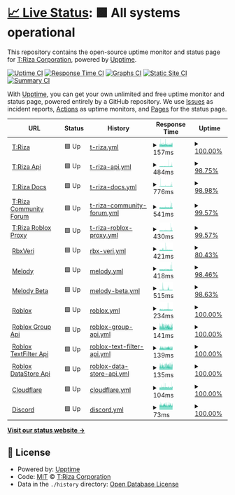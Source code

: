 # [📈 Live Status](https://status.triza.dev): <!--live status--> **🟩 All systems operational**

This repository contains the open-source uptime monitor and status page for [T:Riza Corporation](https://status.triza.dev), powered by [Upptime](https://github.com/upptime/upptime).

[![Uptime CI](https://github.com/TrizaCorporation/Status/workflows/Uptime%20CI/badge.svg)](https://github.com/TrizaCorporation/Status/actions?query=workflow%3A%22Uptime+CI%22)
[![Response Time CI](https://github.com/TrizaCorporation/Status/workflows/Response%20Time%20CI/badge.svg)](https://github.com/TrizaCorporation/Status/actions?query=workflow%3A%22Response+Time+CI%22)
[![Graphs CI](https://github.com/TrizaCorporation/Status/workflows/Graphs%20CI/badge.svg)](https://github.com/TrizaCorporation/Status/actions?query=workflow%3A%22Graphs+CI%22)
[![Static Site CI](https://github.com/TrizaCorporation/Status/workflows/Static%20Site%20CI/badge.svg)](https://github.com/TrizaCorporation/Status/actions?query=workflow%3A%22Static+Site+CI%22)
[![Summary CI](https://github.com/TrizaCorporation/Status/workflows/Summary%20CI/badge.svg)](https://github.com/TrizaCorporation/Status/actions?query=workflow%3A%22Summary+CI%22)

With [Upptime](https://upptime.js.org), you can get your own unlimited and free uptime monitor and status page, powered entirely by a GitHub repository. We use [Issues](https://github.com/TrizaCorporation/Status/issues) as incident reports, [Actions](https://github.com/TrizaCorporation/Status/actions) as uptime monitors, and [Pages](https://status.triza.dev) for the status page.

<!--start: status pages-->
<!-- This summary is generated by Upptime (https://github.com/upptime/upptime) -->
<!-- Do not edit this manually, your changes will be overwritten -->
<!-- prettier-ignore -->
| URL | Status | History | Response Time | Uptime |
| --- | ------ | ------- | ------------- | ------ |
| <img alt="" src="https://favicons.githubusercontent.com/www.triza.dev" height="13"> [T:Riza](https://www.triza.dev) | 🟩 Up | [t-riza.yml](https://github.com/TrizaCorporation/Status/commits/HEAD/history/t-riza.yml) | <details><summary><img alt="Response time graph" src="./graphs/t-riza/response-time-week.png" height="20"> 157ms</summary><br><a href="https://status.triza.dev/history/t-riza"><img alt="Response time 296" src="https://img.shields.io/endpoint?url=https%3A%2F%2Fraw.githubusercontent.com%2FTrizaCorporation%2FStatus%2FHEAD%2Fapi%2Ft-riza%2Fresponse-time.json"></a><br><a href="https://status.triza.dev/history/t-riza"><img alt="24-hour response time 181" src="https://img.shields.io/endpoint?url=https%3A%2F%2Fraw.githubusercontent.com%2FTrizaCorporation%2FStatus%2FHEAD%2Fapi%2Ft-riza%2Fresponse-time-day.json"></a><br><a href="https://status.triza.dev/history/t-riza"><img alt="7-day response time 157" src="https://img.shields.io/endpoint?url=https%3A%2F%2Fraw.githubusercontent.com%2FTrizaCorporation%2FStatus%2FHEAD%2Fapi%2Ft-riza%2Fresponse-time-week.json"></a><br><a href="https://status.triza.dev/history/t-riza"><img alt="30-day response time 157" src="https://img.shields.io/endpoint?url=https%3A%2F%2Fraw.githubusercontent.com%2FTrizaCorporation%2FStatus%2FHEAD%2Fapi%2Ft-riza%2Fresponse-time-month.json"></a><br><a href="https://status.triza.dev/history/t-riza"><img alt="1-year response time 296" src="https://img.shields.io/endpoint?url=https%3A%2F%2Fraw.githubusercontent.com%2FTrizaCorporation%2FStatus%2FHEAD%2Fapi%2Ft-riza%2Fresponse-time-year.json"></a></details> | <details><summary><a href="https://status.triza.dev/history/t-riza">100.00%</a></summary><a href="https://status.triza.dev/history/t-riza"><img alt="All-time uptime 86.88%" src="https://img.shields.io/endpoint?url=https%3A%2F%2Fraw.githubusercontent.com%2FTrizaCorporation%2FStatus%2FHEAD%2Fapi%2Ft-riza%2Fuptime.json"></a><br><a href="https://status.triza.dev/history/t-riza"><img alt="24-hour uptime 100.00%" src="https://img.shields.io/endpoint?url=https%3A%2F%2Fraw.githubusercontent.com%2FTrizaCorporation%2FStatus%2FHEAD%2Fapi%2Ft-riza%2Fuptime-day.json"></a><br><a href="https://status.triza.dev/history/t-riza"><img alt="7-day uptime 100.00%" src="https://img.shields.io/endpoint?url=https%3A%2F%2Fraw.githubusercontent.com%2FTrizaCorporation%2FStatus%2FHEAD%2Fapi%2Ft-riza%2Fuptime-week.json"></a><br><a href="https://status.triza.dev/history/t-riza"><img alt="30-day uptime 100.00%" src="https://img.shields.io/endpoint?url=https%3A%2F%2Fraw.githubusercontent.com%2FTrizaCorporation%2FStatus%2FHEAD%2Fapi%2Ft-riza%2Fuptime-month.json"></a><br><a href="https://status.triza.dev/history/t-riza"><img alt="1-year uptime 86.88%" src="https://img.shields.io/endpoint?url=https%3A%2F%2Fraw.githubusercontent.com%2FTrizaCorporation%2FStatus%2FHEAD%2Fapi%2Ft-riza%2Fuptime-year.json"></a></details>
| <img alt="" src="https://favicons.githubusercontent.com/infra.triza.dev" height="13"> [T:Riza Api](https://infra.triza.dev/api) | 🟩 Up | [t-riza-api.yml](https://github.com/TrizaCorporation/Status/commits/HEAD/history/t-riza-api.yml) | <details><summary><img alt="Response time graph" src="./graphs/t-riza-api/response-time-week.png" height="20"> 484ms</summary><br><a href="https://status.triza.dev/history/t-riza-api"><img alt="Response time 436" src="https://img.shields.io/endpoint?url=https%3A%2F%2Fraw.githubusercontent.com%2FTrizaCorporation%2FStatus%2FHEAD%2Fapi%2Ft-riza-api%2Fresponse-time.json"></a><br><a href="https://status.triza.dev/history/t-riza-api"><img alt="24-hour response time 451" src="https://img.shields.io/endpoint?url=https%3A%2F%2Fraw.githubusercontent.com%2FTrizaCorporation%2FStatus%2FHEAD%2Fapi%2Ft-riza-api%2Fresponse-time-day.json"></a><br><a href="https://status.triza.dev/history/t-riza-api"><img alt="7-day response time 484" src="https://img.shields.io/endpoint?url=https%3A%2F%2Fraw.githubusercontent.com%2FTrizaCorporation%2FStatus%2FHEAD%2Fapi%2Ft-riza-api%2Fresponse-time-week.json"></a><br><a href="https://status.triza.dev/history/t-riza-api"><img alt="30-day response time 488" src="https://img.shields.io/endpoint?url=https%3A%2F%2Fraw.githubusercontent.com%2FTrizaCorporation%2FStatus%2FHEAD%2Fapi%2Ft-riza-api%2Fresponse-time-month.json"></a><br><a href="https://status.triza.dev/history/t-riza-api"><img alt="1-year response time 436" src="https://img.shields.io/endpoint?url=https%3A%2F%2Fraw.githubusercontent.com%2FTrizaCorporation%2FStatus%2FHEAD%2Fapi%2Ft-riza-api%2Fresponse-time-year.json"></a></details> | <details><summary><a href="https://status.triza.dev/history/t-riza-api">98.75%</a></summary><a href="https://status.triza.dev/history/t-riza-api"><img alt="All-time uptime 98.73%" src="https://img.shields.io/endpoint?url=https%3A%2F%2Fraw.githubusercontent.com%2FTrizaCorporation%2FStatus%2FHEAD%2Fapi%2Ft-riza-api%2Fuptime.json"></a><br><a href="https://status.triza.dev/history/t-riza-api"><img alt="24-hour uptime 100.00%" src="https://img.shields.io/endpoint?url=https%3A%2F%2Fraw.githubusercontent.com%2FTrizaCorporation%2FStatus%2FHEAD%2Fapi%2Ft-riza-api%2Fuptime-day.json"></a><br><a href="https://status.triza.dev/history/t-riza-api"><img alt="7-day uptime 98.75%" src="https://img.shields.io/endpoint?url=https%3A%2F%2Fraw.githubusercontent.com%2FTrizaCorporation%2FStatus%2FHEAD%2Fapi%2Ft-riza-api%2Fuptime-week.json"></a><br><a href="https://status.triza.dev/history/t-riza-api"><img alt="30-day uptime 98.91%" src="https://img.shields.io/endpoint?url=https%3A%2F%2Fraw.githubusercontent.com%2FTrizaCorporation%2FStatus%2FHEAD%2Fapi%2Ft-riza-api%2Fuptime-month.json"></a><br><a href="https://status.triza.dev/history/t-riza-api"><img alt="1-year uptime 98.73%" src="https://img.shields.io/endpoint?url=https%3A%2F%2Fraw.githubusercontent.com%2FTrizaCorporation%2FStatus%2FHEAD%2Fapi%2Ft-riza-api%2Fuptime-year.json"></a></details>
| <img alt="" src="https://favicons.githubusercontent.com/docs.triza.dev" height="13"> [T:Riza Docs](https://docs.triza.dev) | 🟩 Up | [t-riza-docs.yml](https://github.com/TrizaCorporation/Status/commits/HEAD/history/t-riza-docs.yml) | <details><summary><img alt="Response time graph" src="./graphs/t-riza-docs/response-time-week.png" height="20"> 776ms</summary><br><a href="https://status.triza.dev/history/t-riza-docs"><img alt="Response time 685" src="https://img.shields.io/endpoint?url=https%3A%2F%2Fraw.githubusercontent.com%2FTrizaCorporation%2FStatus%2FHEAD%2Fapi%2Ft-riza-docs%2Fresponse-time.json"></a><br><a href="https://status.triza.dev/history/t-riza-docs"><img alt="24-hour response time 753" src="https://img.shields.io/endpoint?url=https%3A%2F%2Fraw.githubusercontent.com%2FTrizaCorporation%2FStatus%2FHEAD%2Fapi%2Ft-riza-docs%2Fresponse-time-day.json"></a><br><a href="https://status.triza.dev/history/t-riza-docs"><img alt="7-day response time 776" src="https://img.shields.io/endpoint?url=https%3A%2F%2Fraw.githubusercontent.com%2FTrizaCorporation%2FStatus%2FHEAD%2Fapi%2Ft-riza-docs%2Fresponse-time-week.json"></a><br><a href="https://status.triza.dev/history/t-riza-docs"><img alt="30-day response time 790" src="https://img.shields.io/endpoint?url=https%3A%2F%2Fraw.githubusercontent.com%2FTrizaCorporation%2FStatus%2FHEAD%2Fapi%2Ft-riza-docs%2Fresponse-time-month.json"></a><br><a href="https://status.triza.dev/history/t-riza-docs"><img alt="1-year response time 685" src="https://img.shields.io/endpoint?url=https%3A%2F%2Fraw.githubusercontent.com%2FTrizaCorporation%2FStatus%2FHEAD%2Fapi%2Ft-riza-docs%2Fresponse-time-year.json"></a></details> | <details><summary><a href="https://status.triza.dev/history/t-riza-docs">98.98%</a></summary><a href="https://status.triza.dev/history/t-riza-docs"><img alt="All-time uptime 97.31%" src="https://img.shields.io/endpoint?url=https%3A%2F%2Fraw.githubusercontent.com%2FTrizaCorporation%2FStatus%2FHEAD%2Fapi%2Ft-riza-docs%2Fuptime.json"></a><br><a href="https://status.triza.dev/history/t-riza-docs"><img alt="24-hour uptime 100.00%" src="https://img.shields.io/endpoint?url=https%3A%2F%2Fraw.githubusercontent.com%2FTrizaCorporation%2FStatus%2FHEAD%2Fapi%2Ft-riza-docs%2Fuptime-day.json"></a><br><a href="https://status.triza.dev/history/t-riza-docs"><img alt="7-day uptime 98.98%" src="https://img.shields.io/endpoint?url=https%3A%2F%2Fraw.githubusercontent.com%2FTrizaCorporation%2FStatus%2FHEAD%2Fapi%2Ft-riza-docs%2Fuptime-week.json"></a><br><a href="https://status.triza.dev/history/t-riza-docs"><img alt="30-day uptime 95.91%" src="https://img.shields.io/endpoint?url=https%3A%2F%2Fraw.githubusercontent.com%2FTrizaCorporation%2FStatus%2FHEAD%2Fapi%2Ft-riza-docs%2Fuptime-month.json"></a><br><a href="https://status.triza.dev/history/t-riza-docs"><img alt="1-year uptime 97.31%" src="https://img.shields.io/endpoint?url=https%3A%2F%2Fraw.githubusercontent.com%2FTrizaCorporation%2FStatus%2FHEAD%2Fapi%2Ft-riza-docs%2Fuptime-year.json"></a></details>
| <img alt="" src="https://favicons.githubusercontent.com/community.triza.dev" height="13"> [T:Riza Community Forum](https://community.triza.dev) | 🟩 Up | [t-riza-community-forum.yml](https://github.com/TrizaCorporation/Status/commits/HEAD/history/t-riza-community-forum.yml) | <details><summary><img alt="Response time graph" src="./graphs/t-riza-community-forum/response-time-week.png" height="20"> 541ms</summary><br><a href="https://status.triza.dev/history/t-riza-community-forum"><img alt="Response time 509" src="https://img.shields.io/endpoint?url=https%3A%2F%2Fraw.githubusercontent.com%2FTrizaCorporation%2FStatus%2FHEAD%2Fapi%2Ft-riza-community-forum%2Fresponse-time.json"></a><br><a href="https://status.triza.dev/history/t-riza-community-forum"><img alt="24-hour response time 517" src="https://img.shields.io/endpoint?url=https%3A%2F%2Fraw.githubusercontent.com%2FTrizaCorporation%2FStatus%2FHEAD%2Fapi%2Ft-riza-community-forum%2Fresponse-time-day.json"></a><br><a href="https://status.triza.dev/history/t-riza-community-forum"><img alt="7-day response time 541" src="https://img.shields.io/endpoint?url=https%3A%2F%2Fraw.githubusercontent.com%2FTrizaCorporation%2FStatus%2FHEAD%2Fapi%2Ft-riza-community-forum%2Fresponse-time-week.json"></a><br><a href="https://status.triza.dev/history/t-riza-community-forum"><img alt="30-day response time 535" src="https://img.shields.io/endpoint?url=https%3A%2F%2Fraw.githubusercontent.com%2FTrizaCorporation%2FStatus%2FHEAD%2Fapi%2Ft-riza-community-forum%2Fresponse-time-month.json"></a><br><a href="https://status.triza.dev/history/t-riza-community-forum"><img alt="1-year response time 509" src="https://img.shields.io/endpoint?url=https%3A%2F%2Fraw.githubusercontent.com%2FTrizaCorporation%2FStatus%2FHEAD%2Fapi%2Ft-riza-community-forum%2Fresponse-time-year.json"></a></details> | <details><summary><a href="https://status.triza.dev/history/t-riza-community-forum">99.57%</a></summary><a href="https://status.triza.dev/history/t-riza-community-forum"><img alt="All-time uptime 99.31%" src="https://img.shields.io/endpoint?url=https%3A%2F%2Fraw.githubusercontent.com%2FTrizaCorporation%2FStatus%2FHEAD%2Fapi%2Ft-riza-community-forum%2Fuptime.json"></a><br><a href="https://status.triza.dev/history/t-riza-community-forum"><img alt="24-hour uptime 100.00%" src="https://img.shields.io/endpoint?url=https%3A%2F%2Fraw.githubusercontent.com%2FTrizaCorporation%2FStatus%2FHEAD%2Fapi%2Ft-riza-community-forum%2Fuptime-day.json"></a><br><a href="https://status.triza.dev/history/t-riza-community-forum"><img alt="7-day uptime 99.57%" src="https://img.shields.io/endpoint?url=https%3A%2F%2Fraw.githubusercontent.com%2FTrizaCorporation%2FStatus%2FHEAD%2Fapi%2Ft-riza-community-forum%2Fuptime-week.json"></a><br><a href="https://status.triza.dev/history/t-riza-community-forum"><img alt="30-day uptime 99.08%" src="https://img.shields.io/endpoint?url=https%3A%2F%2Fraw.githubusercontent.com%2FTrizaCorporation%2FStatus%2FHEAD%2Fapi%2Ft-riza-community-forum%2Fuptime-month.json"></a><br><a href="https://status.triza.dev/history/t-riza-community-forum"><img alt="1-year uptime 99.31%" src="https://img.shields.io/endpoint?url=https%3A%2F%2Fraw.githubusercontent.com%2FTrizaCorporation%2FStatus%2FHEAD%2Fapi%2Ft-riza-community-forum%2Fuptime-year.json"></a></details>
| <img alt="" src="https://favicons.githubusercontent.com/rprxy.triza.dev" height="13"> [T:Riza Roblox Proxy](https://rprxy.triza.dev) | 🟩 Up | [t-riza-roblox-proxy.yml](https://github.com/TrizaCorporation/Status/commits/HEAD/history/t-riza-roblox-proxy.yml) | <details><summary><img alt="Response time graph" src="./graphs/t-riza-roblox-proxy/response-time-week.png" height="20"> 430ms</summary><br><a href="https://status.triza.dev/history/t-riza-roblox-proxy"><img alt="Response time 393" src="https://img.shields.io/endpoint?url=https%3A%2F%2Fraw.githubusercontent.com%2FTrizaCorporation%2FStatus%2FHEAD%2Fapi%2Ft-riza-roblox-proxy%2Fresponse-time.json"></a><br><a href="https://status.triza.dev/history/t-riza-roblox-proxy"><img alt="24-hour response time 406" src="https://img.shields.io/endpoint?url=https%3A%2F%2Fraw.githubusercontent.com%2FTrizaCorporation%2FStatus%2FHEAD%2Fapi%2Ft-riza-roblox-proxy%2Fresponse-time-day.json"></a><br><a href="https://status.triza.dev/history/t-riza-roblox-proxy"><img alt="7-day response time 430" src="https://img.shields.io/endpoint?url=https%3A%2F%2Fraw.githubusercontent.com%2FTrizaCorporation%2FStatus%2FHEAD%2Fapi%2Ft-riza-roblox-proxy%2Fresponse-time-week.json"></a><br><a href="https://status.triza.dev/history/t-riza-roblox-proxy"><img alt="30-day response time 424" src="https://img.shields.io/endpoint?url=https%3A%2F%2Fraw.githubusercontent.com%2FTrizaCorporation%2FStatus%2FHEAD%2Fapi%2Ft-riza-roblox-proxy%2Fresponse-time-month.json"></a><br><a href="https://status.triza.dev/history/t-riza-roblox-proxy"><img alt="1-year response time 393" src="https://img.shields.io/endpoint?url=https%3A%2F%2Fraw.githubusercontent.com%2FTrizaCorporation%2FStatus%2FHEAD%2Fapi%2Ft-riza-roblox-proxy%2Fresponse-time-year.json"></a></details> | <details><summary><a href="https://status.triza.dev/history/t-riza-roblox-proxy">99.57%</a></summary><a href="https://status.triza.dev/history/t-riza-roblox-proxy"><img alt="All-time uptime 99.42%" src="https://img.shields.io/endpoint?url=https%3A%2F%2Fraw.githubusercontent.com%2FTrizaCorporation%2FStatus%2FHEAD%2Fapi%2Ft-riza-roblox-proxy%2Fuptime.json"></a><br><a href="https://status.triza.dev/history/t-riza-roblox-proxy"><img alt="24-hour uptime 100.00%" src="https://img.shields.io/endpoint?url=https%3A%2F%2Fraw.githubusercontent.com%2FTrizaCorporation%2FStatus%2FHEAD%2Fapi%2Ft-riza-roblox-proxy%2Fuptime-day.json"></a><br><a href="https://status.triza.dev/history/t-riza-roblox-proxy"><img alt="7-day uptime 99.57%" src="https://img.shields.io/endpoint?url=https%3A%2F%2Fraw.githubusercontent.com%2FTrizaCorporation%2FStatus%2FHEAD%2Fapi%2Ft-riza-roblox-proxy%2Fuptime-week.json"></a><br><a href="https://status.triza.dev/history/t-riza-roblox-proxy"><img alt="30-day uptime 99.04%" src="https://img.shields.io/endpoint?url=https%3A%2F%2Fraw.githubusercontent.com%2FTrizaCorporation%2FStatus%2FHEAD%2Fapi%2Ft-riza-roblox-proxy%2Fuptime-month.json"></a><br><a href="https://status.triza.dev/history/t-riza-roblox-proxy"><img alt="1-year uptime 99.42%" src="https://img.shields.io/endpoint?url=https%3A%2F%2Fraw.githubusercontent.com%2FTrizaCorporation%2FStatus%2FHEAD%2Fapi%2Ft-riza-roblox-proxy%2Fuptime-year.json"></a></details>
| <img alt="" src="https://favicons.githubusercontent.com/verify.triza.dev" height="13"> [RbxVeri](https://verify.triza.dev) | 🟩 Up | [rbx-veri.yml](https://github.com/TrizaCorporation/Status/commits/HEAD/history/rbx-veri.yml) | <details><summary><img alt="Response time graph" src="./graphs/rbx-veri/response-time-week.png" height="20"> 421ms</summary><br><a href="https://status.triza.dev/history/rbx-veri"><img alt="Response time 473" src="https://img.shields.io/endpoint?url=https%3A%2F%2Fraw.githubusercontent.com%2FTrizaCorporation%2FStatus%2FHEAD%2Fapi%2Frbx-veri%2Fresponse-time.json"></a><br><a href="https://status.triza.dev/history/rbx-veri"><img alt="24-hour response time 387" src="https://img.shields.io/endpoint?url=https%3A%2F%2Fraw.githubusercontent.com%2FTrizaCorporation%2FStatus%2FHEAD%2Fapi%2Frbx-veri%2Fresponse-time-day.json"></a><br><a href="https://status.triza.dev/history/rbx-veri"><img alt="7-day response time 421" src="https://img.shields.io/endpoint?url=https%3A%2F%2Fraw.githubusercontent.com%2FTrizaCorporation%2FStatus%2FHEAD%2Fapi%2Frbx-veri%2Fresponse-time-week.json"></a><br><a href="https://status.triza.dev/history/rbx-veri"><img alt="30-day response time 431" src="https://img.shields.io/endpoint?url=https%3A%2F%2Fraw.githubusercontent.com%2FTrizaCorporation%2FStatus%2FHEAD%2Fapi%2Frbx-veri%2Fresponse-time-month.json"></a><br><a href="https://status.triza.dev/history/rbx-veri"><img alt="1-year response time 473" src="https://img.shields.io/endpoint?url=https%3A%2F%2Fraw.githubusercontent.com%2FTrizaCorporation%2FStatus%2FHEAD%2Fapi%2Frbx-veri%2Fresponse-time-year.json"></a></details> | <details><summary><a href="https://status.triza.dev/history/rbx-veri">80.43%</a></summary><a href="https://status.triza.dev/history/rbx-veri"><img alt="All-time uptime 95.74%" src="https://img.shields.io/endpoint?url=https%3A%2F%2Fraw.githubusercontent.com%2FTrizaCorporation%2FStatus%2FHEAD%2Fapi%2Frbx-veri%2Fuptime.json"></a><br><a href="https://status.triza.dev/history/rbx-veri"><img alt="24-hour uptime 100.00%" src="https://img.shields.io/endpoint?url=https%3A%2F%2Fraw.githubusercontent.com%2FTrizaCorporation%2FStatus%2FHEAD%2Fapi%2Frbx-veri%2Fuptime-day.json"></a><br><a href="https://status.triza.dev/history/rbx-veri"><img alt="7-day uptime 80.43%" src="https://img.shields.io/endpoint?url=https%3A%2F%2Fraw.githubusercontent.com%2FTrizaCorporation%2FStatus%2FHEAD%2Fapi%2Frbx-veri%2Fuptime-week.json"></a><br><a href="https://status.triza.dev/history/rbx-veri"><img alt="30-day uptime 95.28%" src="https://img.shields.io/endpoint?url=https%3A%2F%2Fraw.githubusercontent.com%2FTrizaCorporation%2FStatus%2FHEAD%2Fapi%2Frbx-veri%2Fuptime-month.json"></a><br><a href="https://status.triza.dev/history/rbx-veri"><img alt="1-year uptime 95.74%" src="https://img.shields.io/endpoint?url=https%3A%2F%2Fraw.githubusercontent.com%2FTrizaCorporation%2FStatus%2FHEAD%2Fapi%2Frbx-veri%2Fuptime-year.json"></a></details>
| <img alt="" src="https://favicons.githubusercontent.com/melody.triza.dev" height="13"> [Melody](https://melody.triza.dev) | 🟩 Up | [melody.yml](https://github.com/TrizaCorporation/Status/commits/HEAD/history/melody.yml) | <details><summary><img alt="Response time graph" src="./graphs/melody/response-time-week.png" height="20"> 418ms</summary><br><a href="https://status.triza.dev/history/melody"><img alt="Response time 373" src="https://img.shields.io/endpoint?url=https%3A%2F%2Fraw.githubusercontent.com%2FTrizaCorporation%2FStatus%2FHEAD%2Fapi%2Fmelody%2Fresponse-time.json"></a><br><a href="https://status.triza.dev/history/melody"><img alt="24-hour response time 409" src="https://img.shields.io/endpoint?url=https%3A%2F%2Fraw.githubusercontent.com%2FTrizaCorporation%2FStatus%2FHEAD%2Fapi%2Fmelody%2Fresponse-time-day.json"></a><br><a href="https://status.triza.dev/history/melody"><img alt="7-day response time 418" src="https://img.shields.io/endpoint?url=https%3A%2F%2Fraw.githubusercontent.com%2FTrizaCorporation%2FStatus%2FHEAD%2Fapi%2Fmelody%2Fresponse-time-week.json"></a><br><a href="https://status.triza.dev/history/melody"><img alt="30-day response time 410" src="https://img.shields.io/endpoint?url=https%3A%2F%2Fraw.githubusercontent.com%2FTrizaCorporation%2FStatus%2FHEAD%2Fapi%2Fmelody%2Fresponse-time-month.json"></a><br><a href="https://status.triza.dev/history/melody"><img alt="1-year response time 373" src="https://img.shields.io/endpoint?url=https%3A%2F%2Fraw.githubusercontent.com%2FTrizaCorporation%2FStatus%2FHEAD%2Fapi%2Fmelody%2Fresponse-time-year.json"></a></details> | <details><summary><a href="https://status.triza.dev/history/melody">98.46%</a></summary><a href="https://status.triza.dev/history/melody"><img alt="All-time uptime 98.51%" src="https://img.shields.io/endpoint?url=https%3A%2F%2Fraw.githubusercontent.com%2FTrizaCorporation%2FStatus%2FHEAD%2Fapi%2Fmelody%2Fuptime.json"></a><br><a href="https://status.triza.dev/history/melody"><img alt="24-hour uptime 99.23%" src="https://img.shields.io/endpoint?url=https%3A%2F%2Fraw.githubusercontent.com%2FTrizaCorporation%2FStatus%2FHEAD%2Fapi%2Fmelody%2Fuptime-day.json"></a><br><a href="https://status.triza.dev/history/melody"><img alt="7-day uptime 98.46%" src="https://img.shields.io/endpoint?url=https%3A%2F%2Fraw.githubusercontent.com%2FTrizaCorporation%2FStatus%2FHEAD%2Fapi%2Fmelody%2Fuptime-week.json"></a><br><a href="https://status.triza.dev/history/melody"><img alt="30-day uptime 98.70%" src="https://img.shields.io/endpoint?url=https%3A%2F%2Fraw.githubusercontent.com%2FTrizaCorporation%2FStatus%2FHEAD%2Fapi%2Fmelody%2Fuptime-month.json"></a><br><a href="https://status.triza.dev/history/melody"><img alt="1-year uptime 98.51%" src="https://img.shields.io/endpoint?url=https%3A%2F%2Fraw.githubusercontent.com%2FTrizaCorporation%2FStatus%2FHEAD%2Fapi%2Fmelody%2Fuptime-year.json"></a></details>
| <img alt="" src="https://favicons.githubusercontent.com/canary.melody.api.triza.dev" height="13"> [Melody Beta](https://canary.melody.api.triza.dev) | 🟩 Up | [melody-beta.yml](https://github.com/TrizaCorporation/Status/commits/HEAD/history/melody-beta.yml) | <details><summary><img alt="Response time graph" src="./graphs/melody-beta/response-time-week.png" height="20"> 515ms</summary><br><a href="https://status.triza.dev/history/melody-beta"><img alt="Response time 515" src="https://img.shields.io/endpoint?url=https%3A%2F%2Fraw.githubusercontent.com%2FTrizaCorporation%2FStatus%2FHEAD%2Fapi%2Fmelody-beta%2Fresponse-time.json"></a><br><a href="https://status.triza.dev/history/melody-beta"><img alt="24-hour response time 403" src="https://img.shields.io/endpoint?url=https%3A%2F%2Fraw.githubusercontent.com%2FTrizaCorporation%2FStatus%2FHEAD%2Fapi%2Fmelody-beta%2Fresponse-time-day.json"></a><br><a href="https://status.triza.dev/history/melody-beta"><img alt="7-day response time 515" src="https://img.shields.io/endpoint?url=https%3A%2F%2Fraw.githubusercontent.com%2FTrizaCorporation%2FStatus%2FHEAD%2Fapi%2Fmelody-beta%2Fresponse-time-week.json"></a><br><a href="https://status.triza.dev/history/melody-beta"><img alt="30-day response time 515" src="https://img.shields.io/endpoint?url=https%3A%2F%2Fraw.githubusercontent.com%2FTrizaCorporation%2FStatus%2FHEAD%2Fapi%2Fmelody-beta%2Fresponse-time-month.json"></a><br><a href="https://status.triza.dev/history/melody-beta"><img alt="1-year response time 515" src="https://img.shields.io/endpoint?url=https%3A%2F%2Fraw.githubusercontent.com%2FTrizaCorporation%2FStatus%2FHEAD%2Fapi%2Fmelody-beta%2Fresponse-time-year.json"></a></details> | <details><summary><a href="https://status.triza.dev/history/melody-beta">98.63%</a></summary><a href="https://status.triza.dev/history/melody-beta"><img alt="All-time uptime 98.63%" src="https://img.shields.io/endpoint?url=https%3A%2F%2Fraw.githubusercontent.com%2FTrizaCorporation%2FStatus%2FHEAD%2Fapi%2Fmelody-beta%2Fuptime.json"></a><br><a href="https://status.triza.dev/history/melody-beta"><img alt="24-hour uptime 100.00%" src="https://img.shields.io/endpoint?url=https%3A%2F%2Fraw.githubusercontent.com%2FTrizaCorporation%2FStatus%2FHEAD%2Fapi%2Fmelody-beta%2Fuptime-day.json"></a><br><a href="https://status.triza.dev/history/melody-beta"><img alt="7-day uptime 98.63%" src="https://img.shields.io/endpoint?url=https%3A%2F%2Fraw.githubusercontent.com%2FTrizaCorporation%2FStatus%2FHEAD%2Fapi%2Fmelody-beta%2Fuptime-week.json"></a><br><a href="https://status.triza.dev/history/melody-beta"><img alt="30-day uptime 98.63%" src="https://img.shields.io/endpoint?url=https%3A%2F%2Fraw.githubusercontent.com%2FTrizaCorporation%2FStatus%2FHEAD%2Fapi%2Fmelody-beta%2Fuptime-month.json"></a><br><a href="https://status.triza.dev/history/melody-beta"><img alt="1-year uptime 98.63%" src="https://img.shields.io/endpoint?url=https%3A%2F%2Fraw.githubusercontent.com%2FTrizaCorporation%2FStatus%2FHEAD%2Fapi%2Fmelody-beta%2Fuptime-year.json"></a></details>
| <img alt="" src="https://favicons.githubusercontent.com/www.roblox.com" height="13"> [Roblox](https://www.roblox.com) | 🟩 Up | [roblox.yml](https://github.com/TrizaCorporation/Status/commits/HEAD/history/roblox.yml) | <details><summary><img alt="Response time graph" src="./graphs/roblox/response-time-week.png" height="20"> 234ms</summary><br><a href="https://status.triza.dev/history/roblox"><img alt="Response time 191" src="https://img.shields.io/endpoint?url=https%3A%2F%2Fraw.githubusercontent.com%2FTrizaCorporation%2FStatus%2FHEAD%2Fapi%2Froblox%2Fresponse-time.json"></a><br><a href="https://status.triza.dev/history/roblox"><img alt="24-hour response time 279" src="https://img.shields.io/endpoint?url=https%3A%2F%2Fraw.githubusercontent.com%2FTrizaCorporation%2FStatus%2FHEAD%2Fapi%2Froblox%2Fresponse-time-day.json"></a><br><a href="https://status.triza.dev/history/roblox"><img alt="7-day response time 234" src="https://img.shields.io/endpoint?url=https%3A%2F%2Fraw.githubusercontent.com%2FTrizaCorporation%2FStatus%2FHEAD%2Fapi%2Froblox%2Fresponse-time-week.json"></a><br><a href="https://status.triza.dev/history/roblox"><img alt="30-day response time 221" src="https://img.shields.io/endpoint?url=https%3A%2F%2Fraw.githubusercontent.com%2FTrizaCorporation%2FStatus%2FHEAD%2Fapi%2Froblox%2Fresponse-time-month.json"></a><br><a href="https://status.triza.dev/history/roblox"><img alt="1-year response time 191" src="https://img.shields.io/endpoint?url=https%3A%2F%2Fraw.githubusercontent.com%2FTrizaCorporation%2FStatus%2FHEAD%2Fapi%2Froblox%2Fresponse-time-year.json"></a></details> | <details><summary><a href="https://status.triza.dev/history/roblox">100.00%</a></summary><a href="https://status.triza.dev/history/roblox"><img alt="All-time uptime 98.92%" src="https://img.shields.io/endpoint?url=https%3A%2F%2Fraw.githubusercontent.com%2FTrizaCorporation%2FStatus%2FHEAD%2Fapi%2Froblox%2Fuptime.json"></a><br><a href="https://status.triza.dev/history/roblox"><img alt="24-hour uptime 100.00%" src="https://img.shields.io/endpoint?url=https%3A%2F%2Fraw.githubusercontent.com%2FTrizaCorporation%2FStatus%2FHEAD%2Fapi%2Froblox%2Fuptime-day.json"></a><br><a href="https://status.triza.dev/history/roblox"><img alt="7-day uptime 100.00%" src="https://img.shields.io/endpoint?url=https%3A%2F%2Fraw.githubusercontent.com%2FTrizaCorporation%2FStatus%2FHEAD%2Fapi%2Froblox%2Fuptime-week.json"></a><br><a href="https://status.triza.dev/history/roblox"><img alt="30-day uptime 99.96%" src="https://img.shields.io/endpoint?url=https%3A%2F%2Fraw.githubusercontent.com%2FTrizaCorporation%2FStatus%2FHEAD%2Fapi%2Froblox%2Fuptime-month.json"></a><br><a href="https://status.triza.dev/history/roblox"><img alt="1-year uptime 98.92%" src="https://img.shields.io/endpoint?url=https%3A%2F%2Fraw.githubusercontent.com%2FTrizaCorporation%2FStatus%2FHEAD%2Fapi%2Froblox%2Fuptime-year.json"></a></details>
| <img alt="" src="https://favicons.githubusercontent.com/groups.roblox.com" height="13"> [Roblox Group Api](https://groups.roblox.com) | 🟩 Up | [roblox-group-api.yml](https://github.com/TrizaCorporation/Status/commits/HEAD/history/roblox-group-api.yml) | <details><summary><img alt="Response time graph" src="./graphs/roblox-group-api/response-time-week.png" height="20"> 141ms</summary><br><a href="https://status.triza.dev/history/roblox-group-api"><img alt="Response time 142" src="https://img.shields.io/endpoint?url=https%3A%2F%2Fraw.githubusercontent.com%2FTrizaCorporation%2FStatus%2FHEAD%2Fapi%2Froblox-group-api%2Fresponse-time.json"></a><br><a href="https://status.triza.dev/history/roblox-group-api"><img alt="24-hour response time 162" src="https://img.shields.io/endpoint?url=https%3A%2F%2Fraw.githubusercontent.com%2FTrizaCorporation%2FStatus%2FHEAD%2Fapi%2Froblox-group-api%2Fresponse-time-day.json"></a><br><a href="https://status.triza.dev/history/roblox-group-api"><img alt="7-day response time 141" src="https://img.shields.io/endpoint?url=https%3A%2F%2Fraw.githubusercontent.com%2FTrizaCorporation%2FStatus%2FHEAD%2Fapi%2Froblox-group-api%2Fresponse-time-week.json"></a><br><a href="https://status.triza.dev/history/roblox-group-api"><img alt="30-day response time 134" src="https://img.shields.io/endpoint?url=https%3A%2F%2Fraw.githubusercontent.com%2FTrizaCorporation%2FStatus%2FHEAD%2Fapi%2Froblox-group-api%2Fresponse-time-month.json"></a><br><a href="https://status.triza.dev/history/roblox-group-api"><img alt="1-year response time 142" src="https://img.shields.io/endpoint?url=https%3A%2F%2Fraw.githubusercontent.com%2FTrizaCorporation%2FStatus%2FHEAD%2Fapi%2Froblox-group-api%2Fresponse-time-year.json"></a></details> | <details><summary><a href="https://status.triza.dev/history/roblox-group-api">100.00%</a></summary><a href="https://status.triza.dev/history/roblox-group-api"><img alt="All-time uptime 98.69%" src="https://img.shields.io/endpoint?url=https%3A%2F%2Fraw.githubusercontent.com%2FTrizaCorporation%2FStatus%2FHEAD%2Fapi%2Froblox-group-api%2Fuptime.json"></a><br><a href="https://status.triza.dev/history/roblox-group-api"><img alt="24-hour uptime 100.00%" src="https://img.shields.io/endpoint?url=https%3A%2F%2Fraw.githubusercontent.com%2FTrizaCorporation%2FStatus%2FHEAD%2Fapi%2Froblox-group-api%2Fuptime-day.json"></a><br><a href="https://status.triza.dev/history/roblox-group-api"><img alt="7-day uptime 100.00%" src="https://img.shields.io/endpoint?url=https%3A%2F%2Fraw.githubusercontent.com%2FTrizaCorporation%2FStatus%2FHEAD%2Fapi%2Froblox-group-api%2Fuptime-week.json"></a><br><a href="https://status.triza.dev/history/roblox-group-api"><img alt="30-day uptime 99.92%" src="https://img.shields.io/endpoint?url=https%3A%2F%2Fraw.githubusercontent.com%2FTrizaCorporation%2FStatus%2FHEAD%2Fapi%2Froblox-group-api%2Fuptime-month.json"></a><br><a href="https://status.triza.dev/history/roblox-group-api"><img alt="1-year uptime 98.69%" src="https://img.shields.io/endpoint?url=https%3A%2F%2Fraw.githubusercontent.com%2FTrizaCorporation%2FStatus%2FHEAD%2Fapi%2Froblox-group-api%2Fuptime-year.json"></a></details>
| <img alt="" src="https://favicons.githubusercontent.com/textfilter.roblox.com" height="13"> [Roblox TextFilter Api](https://textfilter.roblox.com) | 🟩 Up | [roblox-text-filter-api.yml](https://github.com/TrizaCorporation/Status/commits/HEAD/history/roblox-text-filter-api.yml) | <details><summary><img alt="Response time graph" src="./graphs/roblox-text-filter-api/response-time-week.png" height="20"> 139ms</summary><br><a href="https://status.triza.dev/history/roblox-text-filter-api"><img alt="Response time 173" src="https://img.shields.io/endpoint?url=https%3A%2F%2Fraw.githubusercontent.com%2FTrizaCorporation%2FStatus%2FHEAD%2Fapi%2Froblox-text-filter-api%2Fresponse-time.json"></a><br><a href="https://status.triza.dev/history/roblox-text-filter-api"><img alt="24-hour response time 155" src="https://img.shields.io/endpoint?url=https%3A%2F%2Fraw.githubusercontent.com%2FTrizaCorporation%2FStatus%2FHEAD%2Fapi%2Froblox-text-filter-api%2Fresponse-time-day.json"></a><br><a href="https://status.triza.dev/history/roblox-text-filter-api"><img alt="7-day response time 139" src="https://img.shields.io/endpoint?url=https%3A%2F%2Fraw.githubusercontent.com%2FTrizaCorporation%2FStatus%2FHEAD%2Fapi%2Froblox-text-filter-api%2Fresponse-time-week.json"></a><br><a href="https://status.triza.dev/history/roblox-text-filter-api"><img alt="30-day response time 142" src="https://img.shields.io/endpoint?url=https%3A%2F%2Fraw.githubusercontent.com%2FTrizaCorporation%2FStatus%2FHEAD%2Fapi%2Froblox-text-filter-api%2Fresponse-time-month.json"></a><br><a href="https://status.triza.dev/history/roblox-text-filter-api"><img alt="1-year response time 173" src="https://img.shields.io/endpoint?url=https%3A%2F%2Fraw.githubusercontent.com%2FTrizaCorporation%2FStatus%2FHEAD%2Fapi%2Froblox-text-filter-api%2Fresponse-time-year.json"></a></details> | <details><summary><a href="https://status.triza.dev/history/roblox-text-filter-api">100.00%</a></summary><a href="https://status.triza.dev/history/roblox-text-filter-api"><img alt="All-time uptime 98.52%" src="https://img.shields.io/endpoint?url=https%3A%2F%2Fraw.githubusercontent.com%2FTrizaCorporation%2FStatus%2FHEAD%2Fapi%2Froblox-text-filter-api%2Fuptime.json"></a><br><a href="https://status.triza.dev/history/roblox-text-filter-api"><img alt="24-hour uptime 100.00%" src="https://img.shields.io/endpoint?url=https%3A%2F%2Fraw.githubusercontent.com%2FTrizaCorporation%2FStatus%2FHEAD%2Fapi%2Froblox-text-filter-api%2Fuptime-day.json"></a><br><a href="https://status.triza.dev/history/roblox-text-filter-api"><img alt="7-day uptime 100.00%" src="https://img.shields.io/endpoint?url=https%3A%2F%2Fraw.githubusercontent.com%2FTrizaCorporation%2FStatus%2FHEAD%2Fapi%2Froblox-text-filter-api%2Fuptime-week.json"></a><br><a href="https://status.triza.dev/history/roblox-text-filter-api"><img alt="30-day uptime 100.00%" src="https://img.shields.io/endpoint?url=https%3A%2F%2Fraw.githubusercontent.com%2FTrizaCorporation%2FStatus%2FHEAD%2Fapi%2Froblox-text-filter-api%2Fuptime-month.json"></a><br><a href="https://status.triza.dev/history/roblox-text-filter-api"><img alt="1-year uptime 98.52%" src="https://img.shields.io/endpoint?url=https%3A%2F%2Fraw.githubusercontent.com%2FTrizaCorporation%2FStatus%2FHEAD%2Fapi%2Froblox-text-filter-api%2Fuptime-year.json"></a></details>
| <img alt="" src="https://favicons.githubusercontent.com/gamepersistence.roblox.com" height="13"> [Roblox DataStore Api](https://gamepersistence.roblox.com) | 🟩 Up | [roblox-data-store-api.yml](https://github.com/TrizaCorporation/Status/commits/HEAD/history/roblox-data-store-api.yml) | <details><summary><img alt="Response time graph" src="./graphs/roblox-data-store-api/response-time-week.png" height="20"> 135ms</summary><br><a href="https://status.triza.dev/history/roblox-data-store-api"><img alt="Response time 112" src="https://img.shields.io/endpoint?url=https%3A%2F%2Fraw.githubusercontent.com%2FTrizaCorporation%2FStatus%2FHEAD%2Fapi%2Froblox-data-store-api%2Fresponse-time.json"></a><br><a href="https://status.triza.dev/history/roblox-data-store-api"><img alt="24-hour response time 161" src="https://img.shields.io/endpoint?url=https%3A%2F%2Fraw.githubusercontent.com%2FTrizaCorporation%2FStatus%2FHEAD%2Fapi%2Froblox-data-store-api%2Fresponse-time-day.json"></a><br><a href="https://status.triza.dev/history/roblox-data-store-api"><img alt="7-day response time 135" src="https://img.shields.io/endpoint?url=https%3A%2F%2Fraw.githubusercontent.com%2FTrizaCorporation%2FStatus%2FHEAD%2Fapi%2Froblox-data-store-api%2Fresponse-time-week.json"></a><br><a href="https://status.triza.dev/history/roblox-data-store-api"><img alt="30-day response time 129" src="https://img.shields.io/endpoint?url=https%3A%2F%2Fraw.githubusercontent.com%2FTrizaCorporation%2FStatus%2FHEAD%2Fapi%2Froblox-data-store-api%2Fresponse-time-month.json"></a><br><a href="https://status.triza.dev/history/roblox-data-store-api"><img alt="1-year response time 112" src="https://img.shields.io/endpoint?url=https%3A%2F%2Fraw.githubusercontent.com%2FTrizaCorporation%2FStatus%2FHEAD%2Fapi%2Froblox-data-store-api%2Fresponse-time-year.json"></a></details> | <details><summary><a href="https://status.triza.dev/history/roblox-data-store-api">100.00%</a></summary><a href="https://status.triza.dev/history/roblox-data-store-api"><img alt="All-time uptime 98.83%" src="https://img.shields.io/endpoint?url=https%3A%2F%2Fraw.githubusercontent.com%2FTrizaCorporation%2FStatus%2FHEAD%2Fapi%2Froblox-data-store-api%2Fuptime.json"></a><br><a href="https://status.triza.dev/history/roblox-data-store-api"><img alt="24-hour uptime 100.00%" src="https://img.shields.io/endpoint?url=https%3A%2F%2Fraw.githubusercontent.com%2FTrizaCorporation%2FStatus%2FHEAD%2Fapi%2Froblox-data-store-api%2Fuptime-day.json"></a><br><a href="https://status.triza.dev/history/roblox-data-store-api"><img alt="7-day uptime 100.00%" src="https://img.shields.io/endpoint?url=https%3A%2F%2Fraw.githubusercontent.com%2FTrizaCorporation%2FStatus%2FHEAD%2Fapi%2Froblox-data-store-api%2Fuptime-week.json"></a><br><a href="https://status.triza.dev/history/roblox-data-store-api"><img alt="30-day uptime 100.00%" src="https://img.shields.io/endpoint?url=https%3A%2F%2Fraw.githubusercontent.com%2FTrizaCorporation%2FStatus%2FHEAD%2Fapi%2Froblox-data-store-api%2Fuptime-month.json"></a><br><a href="https://status.triza.dev/history/roblox-data-store-api"><img alt="1-year uptime 98.83%" src="https://img.shields.io/endpoint?url=https%3A%2F%2Fraw.githubusercontent.com%2FTrizaCorporation%2FStatus%2FHEAD%2Fapi%2Froblox-data-store-api%2Fuptime-year.json"></a></details>
| <img alt="" src="https://favicons.githubusercontent.com/www.cloudflare.com" height="13"> [Cloudflare](https://www.cloudflare.com) | 🟩 Up | [cloudflare.yml](https://github.com/TrizaCorporation/Status/commits/HEAD/history/cloudflare.yml) | <details><summary><img alt="Response time graph" src="./graphs/cloudflare/response-time-week.png" height="20"> 104ms</summary><br><a href="https://status.triza.dev/history/cloudflare"><img alt="Response time 111" src="https://img.shields.io/endpoint?url=https%3A%2F%2Fraw.githubusercontent.com%2FTrizaCorporation%2FStatus%2FHEAD%2Fapi%2Fcloudflare%2Fresponse-time.json"></a><br><a href="https://status.triza.dev/history/cloudflare"><img alt="24-hour response time 104" src="https://img.shields.io/endpoint?url=https%3A%2F%2Fraw.githubusercontent.com%2FTrizaCorporation%2FStatus%2FHEAD%2Fapi%2Fcloudflare%2Fresponse-time-day.json"></a><br><a href="https://status.triza.dev/history/cloudflare"><img alt="7-day response time 104" src="https://img.shields.io/endpoint?url=https%3A%2F%2Fraw.githubusercontent.com%2FTrizaCorporation%2FStatus%2FHEAD%2Fapi%2Fcloudflare%2Fresponse-time-week.json"></a><br><a href="https://status.triza.dev/history/cloudflare"><img alt="30-day response time 101" src="https://img.shields.io/endpoint?url=https%3A%2F%2Fraw.githubusercontent.com%2FTrizaCorporation%2FStatus%2FHEAD%2Fapi%2Fcloudflare%2Fresponse-time-month.json"></a><br><a href="https://status.triza.dev/history/cloudflare"><img alt="1-year response time 111" src="https://img.shields.io/endpoint?url=https%3A%2F%2Fraw.githubusercontent.com%2FTrizaCorporation%2FStatus%2FHEAD%2Fapi%2Fcloudflare%2Fresponse-time-year.json"></a></details> | <details><summary><a href="https://status.triza.dev/history/cloudflare">100.00%</a></summary><a href="https://status.triza.dev/history/cloudflare"><img alt="All-time uptime 100.00%" src="https://img.shields.io/endpoint?url=https%3A%2F%2Fraw.githubusercontent.com%2FTrizaCorporation%2FStatus%2FHEAD%2Fapi%2Fcloudflare%2Fuptime.json"></a><br><a href="https://status.triza.dev/history/cloudflare"><img alt="24-hour uptime 100.00%" src="https://img.shields.io/endpoint?url=https%3A%2F%2Fraw.githubusercontent.com%2FTrizaCorporation%2FStatus%2FHEAD%2Fapi%2Fcloudflare%2Fuptime-day.json"></a><br><a href="https://status.triza.dev/history/cloudflare"><img alt="7-day uptime 100.00%" src="https://img.shields.io/endpoint?url=https%3A%2F%2Fraw.githubusercontent.com%2FTrizaCorporation%2FStatus%2FHEAD%2Fapi%2Fcloudflare%2Fuptime-week.json"></a><br><a href="https://status.triza.dev/history/cloudflare"><img alt="30-day uptime 100.00%" src="https://img.shields.io/endpoint?url=https%3A%2F%2Fraw.githubusercontent.com%2FTrizaCorporation%2FStatus%2FHEAD%2Fapi%2Fcloudflare%2Fuptime-month.json"></a><br><a href="https://status.triza.dev/history/cloudflare"><img alt="1-year uptime 100.00%" src="https://img.shields.io/endpoint?url=https%3A%2F%2Fraw.githubusercontent.com%2FTrizaCorporation%2FStatus%2FHEAD%2Fapi%2Fcloudflare%2Fuptime-year.json"></a></details>
| <img alt="" src="https://favicons.githubusercontent.com/discord.com" height="13"> [Discord](https://discord.com) | 🟩 Up | [discord.yml](https://github.com/TrizaCorporation/Status/commits/HEAD/history/discord.yml) | <details><summary><img alt="Response time graph" src="./graphs/discord/response-time-week.png" height="20"> 73ms</summary><br><a href="https://status.triza.dev/history/discord"><img alt="Response time 80" src="https://img.shields.io/endpoint?url=https%3A%2F%2Fraw.githubusercontent.com%2FTrizaCorporation%2FStatus%2FHEAD%2Fapi%2Fdiscord%2Fresponse-time.json"></a><br><a href="https://status.triza.dev/history/discord"><img alt="24-hour response time 72" src="https://img.shields.io/endpoint?url=https%3A%2F%2Fraw.githubusercontent.com%2FTrizaCorporation%2FStatus%2FHEAD%2Fapi%2Fdiscord%2Fresponse-time-day.json"></a><br><a href="https://status.triza.dev/history/discord"><img alt="7-day response time 73" src="https://img.shields.io/endpoint?url=https%3A%2F%2Fraw.githubusercontent.com%2FTrizaCorporation%2FStatus%2FHEAD%2Fapi%2Fdiscord%2Fresponse-time-week.json"></a><br><a href="https://status.triza.dev/history/discord"><img alt="30-day response time 72" src="https://img.shields.io/endpoint?url=https%3A%2F%2Fraw.githubusercontent.com%2FTrizaCorporation%2FStatus%2FHEAD%2Fapi%2Fdiscord%2Fresponse-time-month.json"></a><br><a href="https://status.triza.dev/history/discord"><img alt="1-year response time 80" src="https://img.shields.io/endpoint?url=https%3A%2F%2Fraw.githubusercontent.com%2FTrizaCorporation%2FStatus%2FHEAD%2Fapi%2Fdiscord%2Fresponse-time-year.json"></a></details> | <details><summary><a href="https://status.triza.dev/history/discord">100.00%</a></summary><a href="https://status.triza.dev/history/discord"><img alt="All-time uptime 99.95%" src="https://img.shields.io/endpoint?url=https%3A%2F%2Fraw.githubusercontent.com%2FTrizaCorporation%2FStatus%2FHEAD%2Fapi%2Fdiscord%2Fuptime.json"></a><br><a href="https://status.triza.dev/history/discord"><img alt="24-hour uptime 100.00%" src="https://img.shields.io/endpoint?url=https%3A%2F%2Fraw.githubusercontent.com%2FTrizaCorporation%2FStatus%2FHEAD%2Fapi%2Fdiscord%2Fuptime-day.json"></a><br><a href="https://status.triza.dev/history/discord"><img alt="7-day uptime 100.00%" src="https://img.shields.io/endpoint?url=https%3A%2F%2Fraw.githubusercontent.com%2FTrizaCorporation%2FStatus%2FHEAD%2Fapi%2Fdiscord%2Fuptime-week.json"></a><br><a href="https://status.triza.dev/history/discord"><img alt="30-day uptime 100.00%" src="https://img.shields.io/endpoint?url=https%3A%2F%2Fraw.githubusercontent.com%2FTrizaCorporation%2FStatus%2FHEAD%2Fapi%2Fdiscord%2Fuptime-month.json"></a><br><a href="https://status.triza.dev/history/discord"><img alt="1-year uptime 99.95%" src="https://img.shields.io/endpoint?url=https%3A%2F%2Fraw.githubusercontent.com%2FTrizaCorporation%2FStatus%2FHEAD%2Fapi%2Fdiscord%2Fuptime-year.json"></a></details>

<!--end: status pages-->

[**Visit our status website →**](https://status.triza.dev)

## 📄 License

- Powered by: [Upptime](https://github.com/upptime/upptime)
- Code: [MIT](./LICENSE) © [T:Riza Corporation](https:/www.triza.dev)
- Data in the `./history` directory: [Open Database License](https://opendatacommons.org/licenses/odbl/1-0/)
